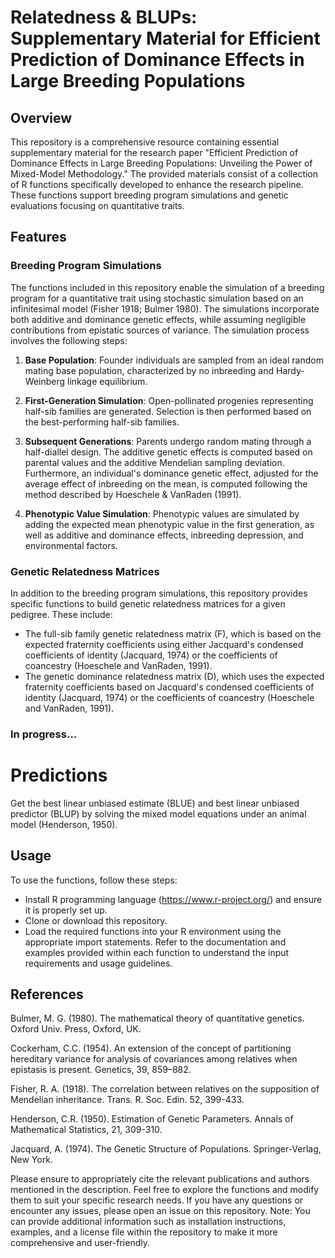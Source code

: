 # Relatedness & BLUPs: Supplementary Material for Efficient Prediction of Dominance Effects in Large Breeding Populations

## Overview
This repository is a comprehensive resource containing essential supplementary material for the research paper "Efficient Prediction of Dominance Effects in Large Breeding Populations: Unveiling the Power of Mixed-Model Methodology." The provided materials consist of a collection of R functions specifically developed to enhance the research pipeline. These functions support breeding program simulations and genetic evaluations focusing on quantitative traits.

## Features

### Breeding Program Simulations
The functions included in this repository enable the simulation of a breeding program for a quantitative trait using stochastic simulation based on an infinitesimal model (Fisher 1918; Bulmer 1980). The simulations incorporate both additive and dominance genetic effects, while assuming negligible contributions from epistatic sources of variance. The simulation process involves the following steps:

1. **Base Population**: Founder individuals are sampled from an ideal random mating base population, characterized by no inbreeding and Hardy-Weinberg linkage equilibrium.

2. **First-Generation Simulation**: Open-pollinated progenies representing half-sib families are generated. Selection is then performed based on the best-performing half-sib families.

3. **Subsequent Generations**: Parents undergo random mating through a half-diallel design. The additive genetic effects is computed based on parental values and the additive Mendelian sampling deviation. Furthermore, an individual's dominance genetic effect, adjusted for the average effect of inbreeding on the mean, is computed following the method described by Hoeschele & VanRaden (1991).

4. **Phenotypic Value Simulation**: Phenotypic values are simulated by adding the expected mean phenotypic value in the first generation, as well as additive and dominance effects, inbreeding depression, and environmental factors.

### Genetic Relatedness Matrices

In addition to the breeding program simulations, this repository provides specific functions to build genetic relatedness matrices for a given pedigree. These include:
*	The full-sib family genetic relatedness matrix (F), which is based on the expected fraternity coefficients using either Jacquard's condensed coefficients of identity (Jacquard, 1974) or the coefficients of coancestry (Hoeschele and VanRaden, 1991).
*	The genetic dominance relatedness matrix (D), which uses the expected fraternity coefficients based on Jacquard's condensed coefficients of identity (Jacquard, 1974) or the coefficients of coancestry (Hoeschele and VanRaden, 1991).

### In progress...  

# Predictions
Get the best linear unbiased estimate (BLUE) and best linear unbiased predictor (BLUP) by solving the mixed model equations under an animal model (Henderson, 1950).

## Usage
To use the functions, follow these steps:
* Install R programming language (https://www.r-project.org/) and ensure it is properly set up.
* Clone or download this repository.
* Load the required functions into your R environment using the appropriate import statements.
Refer to the documentation and examples provided within each function to understand the input requirements and usage guidelines.

## References
Bulmer, M. G. (1980). The mathematical theory of quantitative genetics. Oxford Univ. Press, Oxford, UK.   

Cockerham, C.C. (1954). An extension of the concept of partitioning hereditary variance for analysis of covariances among relatives when epistasis is present. Genetics, 39, 859–882.

Fisher, R. A. (1918). The correlation between relatives on the supposition of Mendelian inheritance. Trans. R. Soc. Edin. 52, 399-433.

Henderson, C.R. (1950). Estimation of Genetic Parameters. Annals of Mathematical Statistics, 21, 309-310.

Jacquard, A. (1974). The Genetic Structure of Populations. Springer-Verlag, New York.

Please ensure to appropriately cite the relevant publications and authors mentioned in the description.
Feel free to explore the functions and modify them to suit your specific research needs.
If you have any questions or encounter any issues, please open an issue on this repository.
Note: You can provide additional information such as installation instructions, examples, and a license file within the repository to make it more comprehensive and user-friendly.








